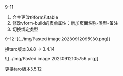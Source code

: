 9-11
1. 合并更改的form和table
2. 修改vform-build的表单属性：新加页面名称-类型-备注
3. 切换绑定类型

9-12
![[../img/Pasted image 20230912095930.png]]

换taro版本3.6.8 -> 3.4.14

![[../img/Pasted image 20230912105756.png]]

更换taro版本3.5.12
